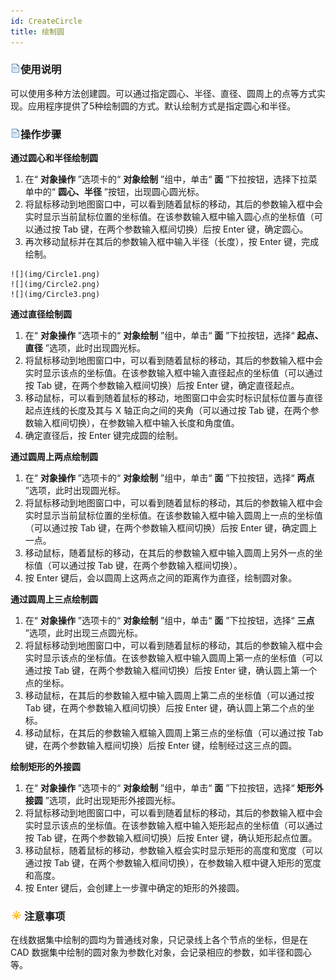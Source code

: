 ```yaml
---
id: CreateCircle
title: 绘制圆
---
```

### ![](../../../img/read.gif)使用说明

可以使用多种方法创建圆。可以通过指定圆心、半径、直径、圆周上的点等方式实现。应用程序提供了5种绘制圆的方式。默认绘制方式是指定圆心和半径。

### ![](../../../img/read.gif)操作步骤

**通过圆心和半径绘制圆**

  1. 在“ **对象操作** ”选项卡的“ **对象绘制** ”组中，单击“ **面** ”下拉按钮，选择下拉菜单中的“ **圆心、半径** ”按钮，出现圆心圆光标。
  2. 将鼠标移动到地图窗口中，可以看到随着鼠标的移动，其后的参数输入框中会实时显示当前鼠标位置的坐标值。在该参数输入框中输入圆心点的坐标值（可以通过按 Tab 键，在两个参数输入框间切换）后按 Enter 键，确定圆心。
  3. 再次移动鼠标并在其后的参数输入框中输入半径（长度），按 Enter 键，完成绘制。  

    ![](img/Circle1.png)  
    ![](img/Circle2.png)  
    ![](img/Circle3.png)    


**通过直径绘制圆**

  1. 在“ **对象操作** ”选项卡的“ **对象绘制** ”组中，单击“ **面** ”下拉按钮，选择“ **起点、直径** ”选项，此时出现圆光标。
  2. 将鼠标移动到地图窗口中，可以看到随着鼠标的移动，其后的参数输入框中会实时显示该点的坐标值。在该参数输入框中输入直径起点的坐标值（可以通过按 Tab 键，在两个参数输入框间切换）后按 Enter 键，确定直径起点。
  3. 移动鼠标，可以看到随着鼠标的移动，地图窗口中会实时标识鼠标位置与直径起点连线的长度及其与 X 轴正向之间的夹角（可以通过按 Tab 键，在两个参数输入框间切换），在参数输入框中输入长度和角度值。
  4. 确定直径后，按 Enter 键完成圆的绘制。

**通过圆周上两点绘制圆**

  1. 在“ **对象操作** ”选项卡的“ **对象绘制** ”组中，单击“ **面** ”下拉按钮，选择“ **两点** ”选项，此时出现圆光标。
  2. 将鼠标移动到地图窗口中，可以看到随着鼠标的移动，其后的参数输入框中会实时显示当前鼠标位置的坐标值。在该参数输入框中输入圆周上一点的坐标值（可以通过按 Tab 键，在两个参数输入框间切换）后按 Enter 键，确定圆上一点。
  3. 移动鼠标，随着鼠标的移动，在其后的参数输入框中输入圆周上另外一点的坐标值（可以通过按 Tab 键，在两个参数输入框间切换）。
  4. 按 Enter 键后，会以圆周上这两点之间的距离作为直径，绘制圆对象。

**通过圆周上三点绘制圆**

  1. 在“ **对象操作** ”选项卡的“ **对象绘制** ”组中，单击“ **面** ”下拉按钮，选择“ **三点** ”选项，此时出现三点圆光标。
  2. 将鼠标移动到地图窗口中，可以看到随着鼠标的移动，其后的参数输入框中会实时显示该点的坐标值。在该参数输入框中输入圆周上第一点的坐标值（可以通过按 Tab 键，在两个参数输入框间切换）后按 Enter 键，确认圆上第一个点的坐标。
  3. 移动鼠标，在其后的参数输入框中输入圆周上第二点的坐标值（可以通过按 Tab 键，在两个参数输入框间切换）后按 Enter 键，确认圆上第二个点的坐标。
  4. 移动鼠标，在其后的参数输入框输入圆周上第三点的坐标值（可以通过按 Tab 键，在两个参数输入框间切换）后按 Enter 键，绘制经过这三点的圆。

**绘制矩形的外接圆**

  1. 在“ **对象操作** ”选项卡的“ **对象绘制** ”组中，单击“ **面** ”下拉按钮，选择“ **矩形外接圆** ”选项，此时出现矩形外接圆光标。
  2. 将鼠标移动到地图窗口中，可以看到随着鼠标的移动，其后的参数输入框中会实时显示该点的坐标值。在该参数输入框中输入矩形起点的坐标值（可以通过按 Tab 键，在两个参数输入框间切换）后按 Enter 键，确认矩形起点位置。
  3. 移动鼠标，随着鼠标的移动，参数输入框会实时显示矩形的高度和宽度（可以通过按 Tab 键，在两个参数输入框间切换），在参数输入框中键入矩形的宽度和高度。
  4. 按 Enter 键后，会创建上一步骤中确定的矩形的外接圆。

### ![](../../../img/note.png)注意事项

在线数据集中绘制的圆均为普通线对象，只记录线上各个节点的坐标，但是在 CAD 数据集中绘制的圆对象为参数化对象，会记录相应的参数，如半径和圆心等。



